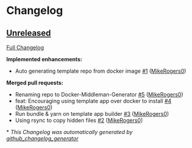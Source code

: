# Changelog

## [Unreleased](https://github.com/Ruby-Starter-Kits/Docker-Middleman-Generator/tree/HEAD)

[Full Changelog](https://github.com/Ruby-Starter-Kits/Docker-Middleman-Generator/compare/03fbeda3974aadbecaa62124c707a885b8206174...HEAD)

**Implemented enhancements:**

- Auto generating template repo from docker image [\#1](https://github.com/Ruby-Starter-Kits/Docker-Middleman-Generator/pull/1) ([MikeRogers0](https://github.com/MikeRogers0))

**Merged pull requests:**

- Renaming repo to Docker-Middleman-Generator [\#5](https://github.com/Ruby-Starter-Kits/Docker-Middleman-Generator/pull/5) ([MikeRogers0](https://github.com/MikeRogers0))
- feat: Encouraging using template app over docker to install [\#4](https://github.com/Ruby-Starter-Kits/Docker-Middleman-Generator/pull/4) ([MikeRogers0](https://github.com/MikeRogers0))
- Run bundle & yarn on template app builder [\#3](https://github.com/Ruby-Starter-Kits/Docker-Middleman-Generator/pull/3) ([MikeRogers0](https://github.com/MikeRogers0))
- Using rsync to copy hidden files [\#2](https://github.com/Ruby-Starter-Kits/Docker-Middleman-Generator/pull/2) ([MikeRogers0](https://github.com/MikeRogers0))



\* *This Changelog was automatically generated by [github_changelog_generator](https://github.com/github-changelog-generator/github-changelog-generator)*
